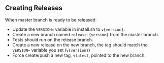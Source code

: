 ## Creating Releases

When master branch is ready to be released:
- Update the `VERSION=` variable in install.sh to `v{version}`.
- Create a new branch named `release-{version}` from the master branch. 
- Tests should run on the release branch.
- Create a new release on the new branch, the tag should match the `VERSION=` variable you set (`v{version}`)
- Force create/push a new tag, `vlatest`, pointed to the new branch.
